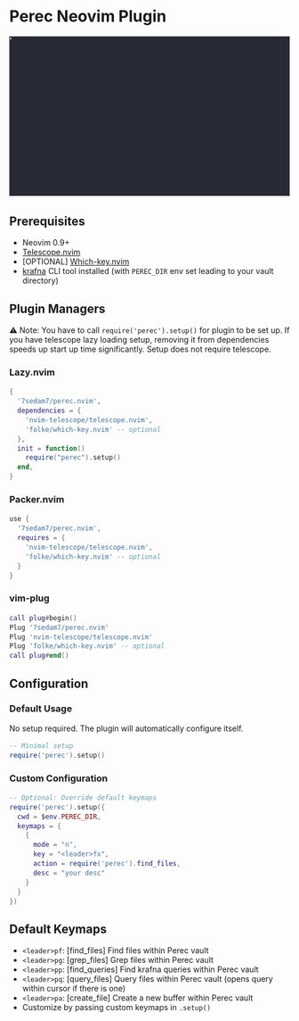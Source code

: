 # Perec Neovim Plugin

![Obsidian in Nvim without depending on Obsidian's existance.](demo.gif)

## Prerequisites
- Neovim 0.9+
- [Telescope.nvim](https://github.com/nvim-telescope/telescope.nvim)
- [OPTIONAL] [Which-key.nvim](https://github.com/folke/which-key.nvim)
- [krafna](https://github.com/7sedam7/krafna) CLI tool installed (with `PEREC_DIR` env set leading to your vault directory)

## Plugin Managers

⚠️ Note: You have to call `require('perec').setup()` for plugin to be set up. If you have telescope lazy loading setup, removing it from dependencies speeds up start up time significantly. Setup does not require telescope.

### Lazy.nvim
```lua
{
  '7sedam7/perec.nvim',
  dependencies = {
    'nvim-telescope/telescope.nvim',
    'folke/which-key.nvim' -- optional
  },
  init = function()
    require("perec").setup()
  end,
}
```

### Packer.nvim
```lua
use {
  '7sedam7/perec.nvim',
  requires = {
    'nvim-telescope/telescope.nvim',
    'folke/which-key.nvim' -- optional
  }
}
```

### vim-plug
```lua
call plug#begin()
Plug '7sedam7/perec.nvim'
Plug 'nvim-telescope/telescope.nvim'
Plug 'folke/which-key.nvim' -- optional
call plug#end()
```

## Configuration

### Default Usage
No setup required. The plugin will automatically configure itself.

```lua
-- Minimal setup
require('perec').setup()
```

### Custom Configuration
```lua
-- Optional: Override default keymaps
require('perec').setup({
  cwd = $env.PEREC_DIR,
  keymaps = {
    {
      mode = "n",
      key = "<leader>fx",
      action = require('perec').find_files,
      desc = "your desc"
    }
  }
})
```

## Default Keymaps
- `<leader>pf`: [find_files] Find files within Perec vault
- `<leader>pg`: [grep_files] Grep files within Perec vault
- `<leader>pp`: [find_queries] Find krafna queries within Perec vault
- `<leader>pq`: [query_files] Query files within Perec vault (opens query within cursor if there is one)
- `<leader>pa`: [create_file] Create a new buffer within Perec vault
- Customize by passing custom keymaps in `.setup()`
